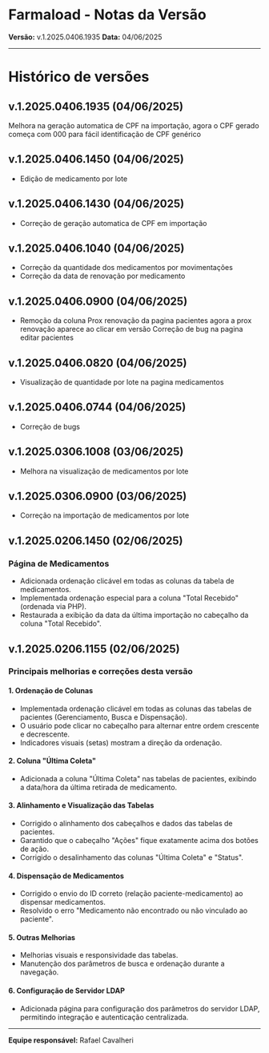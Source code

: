 # Farmaload - Notas da Versão

**Versão:** v.1.2025.0406.1935
**Data:** 04/06/2025

---

# Histórico de versões

## v.1.2025.0406.1935 (04/06/2025)
 Melhora na geração automatica de CPF na importação, 
 agora o CPF gerado começa com 000 para fácil identificação de CPF genérico

## v.1.2025.0406.1450 (04/06/2025)
 - Edição de medicamento por lote

## v.1.2025.0406.1430 (04/06/2025)
 - Correção de geração automatica de CPF em importação

## v.1.2025.0406.1040 (04/06/2025)
 - Correção da quantidade dos medicamentos por movimentações
 - Correção da data de renovação por medicamento

## v.1.2025.0406.0900 (04/06/2025)
 - Remoção da coluna Prox renovação da pagina pacientes
   agora a prox renovação aparece ao clicar em versão
   Correção de bug na pagina editar pacientes

## v.1.2025.0406.0820 (04/06/2025)
 - Visualização de quantidade por lote na pagina medicamentos

## v.1.2025.0406.0744 (04/06/2025)
 - Correção de bugs

## v.1.2025.0306.1008 (03/06/2025)
 - Melhora na visualização de medicamentos por lote

## v.1.2025.0306.0900 (03/06/2025)
 - Correção na importação de medicamentos por lote

## v.1.2025.0206.1450 (02/06/2025)
### Página de Medicamentos
- Adicionada ordenação clicável em todas as colunas da tabela de medicamentos.
- Implementada ordenação especial para a coluna "Total Recebido" (ordenada via PHP).
- Restaurada a exibição da data da última importação no cabeçalho da coluna "Total Recebido".

## v.1.2025.0206.1155 (02/06/2025)
### Principais melhorias e correções desta versão

#### 1. Ordenação de Colunas
- Implementada ordenação clicável em todas as colunas das tabelas de pacientes (Gerenciamento, Busca e Dispensação).
- O usuário pode clicar no cabeçalho para alternar entre ordem crescente e decrescente.
- Indicadores visuais (setas) mostram a direção da ordenação.

#### 2. Coluna "Última Coleta"
- Adicionada a coluna "Última Coleta" nas tabelas de pacientes, exibindo a data/hora da última retirada de medicamento.

#### 3. Alinhamento e Visualização das Tabelas
- Corrigido o alinhamento dos cabeçalhos e dados das tabelas de pacientes.
- Garantido que o cabeçalho "Ações" fique exatamente acima dos botões de ação.
- Corrigido o desalinhamento das colunas "Última Coleta" e "Status".

#### 4. Dispensação de Medicamentos
- Corrigido o envio do ID correto (relação paciente-medicamento) ao dispensar medicamentos.
- Resolvido o erro "Medicamento não encontrado ou não vinculado ao paciente".

#### 5. Outras Melhorias
- Melhorias visuais e responsividade das tabelas.
- Manutenção dos parâmetros de busca e ordenação durante a navegação.

#### 6. Configuração de Servidor LDAP
- Adicionada página para configuração dos parâmetros do servidor LDAP, permitindo integração e autenticação centralizada.

---
**Equipe responsável:** Rafael Cavalheri
